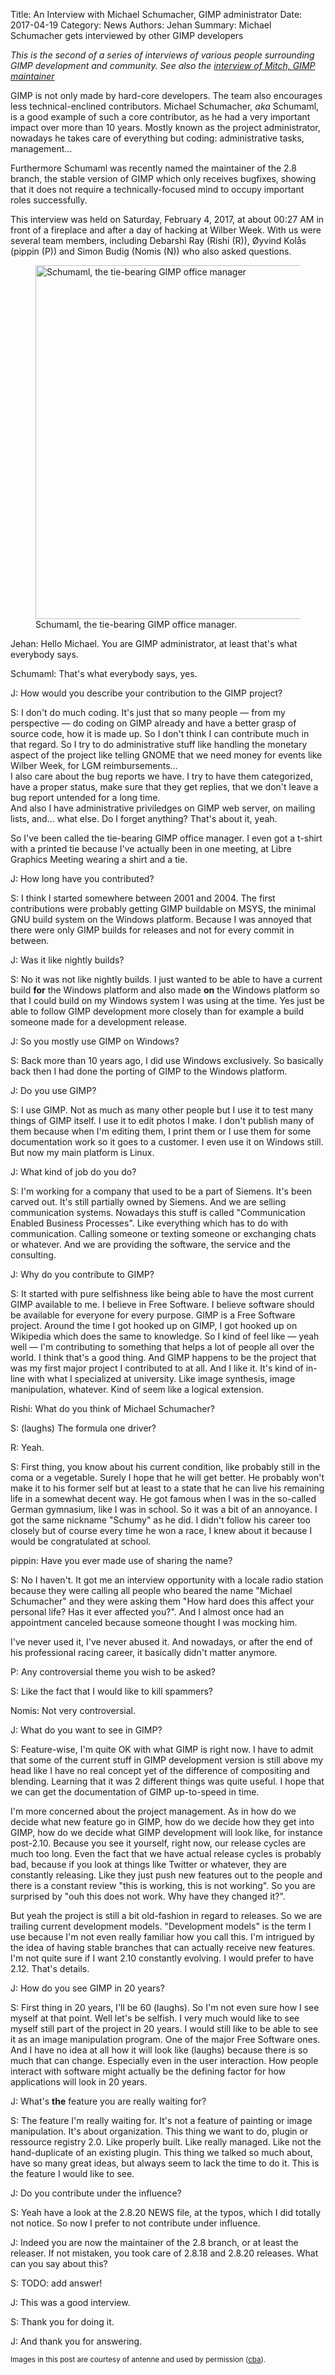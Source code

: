 Title: An Interview with Michael Schumacher, GIMP administrator
Date: 2017-04-19
Category: News
Authors: Jehan
Summary: Michael Schumacher gets interviewed by other GIMP developers

*This is the second of a series of interviews of various people surrounding GIMP development and community. See also the [interview of Mitch, GIMP maintainer](https://www.gimp.org/news/2017/03/01/an-interview-with-michael-natterer-gimp-maintainer/)*

GIMP is not only made by hard-core developers. The team also encourages less technical-enclined contributors. Michael Schumacher, *aka* Schumaml, is a good example of such a core contributor, as he had a very important impact over more than 10 years. Mostly known as the project administrator, nowadays he takes care of everything but coding: administrative tasks, management…

Furthermore Schumaml was recently named the maintainer of the 2.8 branch, the stable version of GIMP which only receives bugfixes, showing that it does not require a technically-focused mind to occupy important roles successfully.

This interview was held on Saturday, February 4, 2017, at about 00:27 AM in front of a fireplace and after a day of hacking at Wilber Week. With us were several team members, including Debarshi Ray (Rishi (R)), Øyvind Kolås (pippin (P)) and Simon Budig (Nomis (N)) who also asked questions.

<figure>
<img src="{filename}images/schumaml-interview/schumaml-interview-950w.jpg" alt='Schumaml, the tie-bearing GIMP office manager' width='950' height='566'>
<figcaption>
Schumaml, the tie-bearing GIMP office manager.
</figcaption>
</figure>

Jehan: Hello Michael. You are GIMP administrator, at least that's what everybody says.

Schumaml: That's what everybody says, yes.

J: How would you describe your contribution to the GIMP project?

S: I don't do much coding. It's just that so many people — from my perspective — do coding on GIMP already and have a better grasp of source code, how it is made up. So I don't think I can contribute much in that regard. So I try to do administrative stuff like handling the monetary aspect of the project like telling GNOME that we need money for events like Wilber Week, for LGM reimbursements…
<br/>
I also care about the bug reports we have. I try to have them categorized, have a proper status, make sure that they get replies, that we don't leave a bug report untended for a long time.
<br/>
And also I have administrative priviledges on GIMP web server, on mailing lists, and… what else. Do I forget anything? That's about it, yeah.

So I've been called the tie-bearing GIMP office manager. I even got a t-shirt with a printed tie because I've actually been in one meeting, at Libre Graphics Meeting wearing a shirt and a tie.

J: How long have you contributed?

S: I think I started somewhere between 2001 and 2004. The first contributions were probably getting GIMP buildable on MSYS, the minimal GNU build system on the Windows platform. Because I was annoyed that there were only GIMP builds for releases and not for every commit in between.

J: Was it like nightly builds?

S: No it was not like nightly builds. I just wanted to be able to have a current build **for** the Windows platform and also made **on** the Windows platform so that I could build on my Windows system I was using at the time. Yes just be able to follow GIMP development more closely than for example a build someone made for a development release.

J: So you mostly use GIMP on Windows?

S: Back more than 10 years ago, I did use Windows exclusively. So basically back then I had done the porting of GIMP to the Windows platform.

J: Do you use GIMP?

S: I use GIMP. Not as much as many other people but I use it to test many things of GIMP itself. I use it to edit photos I make. I don't publish many of them because when I'm editing them, I print them or I use them for some documentation work so it goes to a customer. I even use it on Windows still. But now my main platform is Linux.

J: What kind of job do you do?

S: I'm working for a company that used to be a part of Siemens. It's been carved out. It's still partially owned by Siemens. And we are selling communication systems. Nowadays this stuff is called "Communication Enabled Business Processes". Like everything which has to do with communication. Calling someone or texting someone or exchanging chats or whatever. And we are providing the software, the service and
the consulting.

J: Why do you contribute to GIMP?

S: It started with pure selfishness like being able to have the most current GIMP available to me. I believe in Free Software. I believe software should be available for everyone for every purpose. GIMP is a Free Software project. Around the time I got hooked up on GIMP, I got hooked up on Wikipedia which does the same to knowledge. So I kind of feel like — yeah well — I'm contributing to something that helps a lot of people all over the world. I think that's a good thing. And GIMP happens to be the project that was my first major project I contributed to at all. And I like it. It's kind of in-line with what I specialized at university. Like image synthesis, image manipulation, whatever. Kind of seem like a logical extension.

Rishi: What do you think of Michael Schumacher?

S: (laughs) The formula one driver?

R: Yeah.

S: First thing, you know about his current condition, like probably still in the coma or a vegetable. Surely I hope that he will get better. He probably won't make it to his former self but at least to a state that he can live his remaining life in a somewhat decent way.
He got famous when I was in the so-called German gymnasium, like I was in school. So it was a bit of an annoyance. I got the same nickname "Schumy" as he did. I didn't follow his career too closely but of course every time he won a race, I knew about it because I would be
congratulated at school.

pippin: Have you ever made use of sharing the name?

S: No I haven't. It got me an interview opportunity with a locale radio station because they were calling all people who beared the name "Michael Schumacher" and they were asking them "How hard does this affect your personal life? Has it ever affected you?". And I almost once had an appointment canceled because someone thought I was mocking him.

I've never used it, I've never abused it. And nowadays, or after the end of his professional racing career, it basically didn't matter anymore.

P: Any controversial theme you wish to be asked?

S: Like the fact that I would like to kill spammers?

Nomis: Not very controversial.

J: What do you want to see in GIMP?

S: Feature-wise, I'm quite OK with what GIMP is right now. I have to admit that some of the current stuff in GIMP development version is still above my head like I have no real concept yet of the difference of compositing and blending. Learning that it was 2 different things was quite useful. I hope that we can get the documentation of GIMP up-to-speed in time.  

I'm more concerned about the project management. As in how do we decide what new feature go in GIMP, how do we decide how they get into GIMP, how do we decide what GIMP development will look like, for instance post-2.10. Because you see it yourself, right now, our release cycles are much too long. Even the fact that we have actual release cycles is probably bad, because if you look at things like Twitter or whatever, they are constantly releasing. Like they just push new features out to the people and there is a constant review "this is working, this is not working".  So you are surprised by "ouh this does not work. Why have they changed it?".

But yeah the project is still a bit old-fashion in regard to releases. So we are trailing current development models. "Development models" is the term I use because I'm not even really familiar how you call this. I'm intrigued by the idea of having stable branches that can actually receive new features. I'm not quite sure if I want 2.10 constantly evolving. I would prefer to have 2.12. That's details.

J: How do you see GIMP in 20 years?

S: First thing in 20 years, I'll be 60 (laughs). So I'm not even sure how I see myself at that point. Well let's be selfish. I very much would like to see myself still part of the project in 20 years. I would still like to be able to see it as an image manipulation program. One of the major Free Software ones. And I have no idea at all how it will look like (laughs) because there is so much that can change. Especially even in the user interaction. How people interact with software might actually be the defining factor for how applications will look in 20 years.

J: What's **the** feature you are really waiting for?

S: The feature I'm really waiting for. It's not a feature of painting or image manipulation. It's about organization. This thing we want to do, plugin or ressource registry 2.0. Like properly built. Like really managed. Like not the hand-duplicate of an existing plugin. This thing we talked so much about, have so many great ideas, but always seem to lack the time to do it. This is the feature I would like to see.  

J: Do you contribute under the influence?

S: Yeah have a look at the 2.8.20 NEWS file, at the typos, which I did totally not notice. So now I prefer to not contribute under influence.  

J: Indeed you are now the maintainer of the 2.8 branch, or at least the releaser. If not mistaken, you took care of 2.8.18 and 2.8.20 releases. What can you say about this?

S: TODO: add answer!

J: This was a good interview.

S: Thank you for doing it.

J: And thank you for answering.

<small>Images in this post are courtesy of antenne and used by permission (<a class='cc' href='https://creativecommons.org/licenses/by-sa/4.0/' title='Creative Commons Attribution-ShareAlike 4.0 International'>cba</a>).</small>
